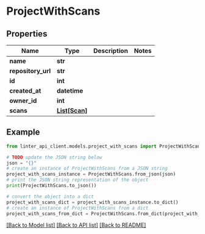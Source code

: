 # ProjectWithScans


## Properties

Name | Type | Description | Notes
------------ | ------------- | ------------- | -------------
**name** | **str** |  | 
**repository_url** | **str** |  | 
**id** | **int** |  | 
**created_at** | **datetime** |  | 
**owner_id** | **int** |  | 
**scans** | [**List[Scan]**](Scan.md) |  | 

## Example

```python
from linter_api_client.models.project_with_scans import ProjectWithScans

# TODO update the JSON string below
json = "{}"
# create an instance of ProjectWithScans from a JSON string
project_with_scans_instance = ProjectWithScans.from_json(json)
# print the JSON string representation of the object
print(ProjectWithScans.to_json())

# convert the object into a dict
project_with_scans_dict = project_with_scans_instance.to_dict()
# create an instance of ProjectWithScans from a dict
project_with_scans_from_dict = ProjectWithScans.from_dict(project_with_scans_dict)
```
[[Back to Model list]](../README.md#documentation-for-models) [[Back to API list]](../README.md#documentation-for-api-endpoints) [[Back to README]](../README.md)


